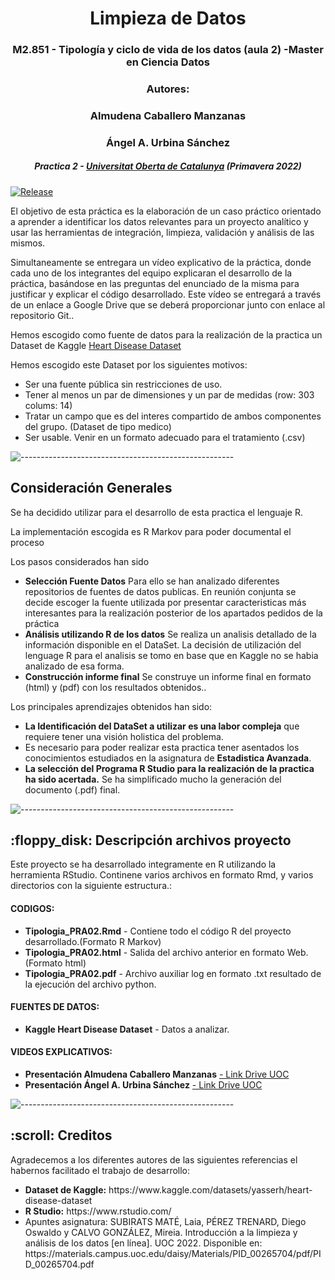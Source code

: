 
<h1 align="center"> Limpieza de Datos </h1>
<h3 align="center"> M2.851 - Tipología y ciclo de vida de los datos (aula 2) -Master en Ciencia Datos </h3>
<h3 align="center"> Autores: </h3>
<h3 align="center"> Almudena Caballero Manzanas </h3>
<h3 align="center"> Ángel A. Urbina Sánchez </h3>
<h5 align="center"> Practica 2 - <a href="https://www.uoc.edu/">Universitat Oberta de Catalunya</a> (Primavera 2022) </h5>

[![Release](https://img.shields.io/github/release/vhesener/Closures.svg?style=plastic&colorB=68B7EB)]()

<p>El objetivo de esta práctica es la elaboración de un caso práctico orientado a aprender a identificar los datos
relevantes para un proyecto analítico y usar las herramientas de integración, limpieza, validación y análisis de las mismos.</p>
<p>Simultaneamente se entregara un vídeo explicativo de la práctica, donde cada uno de los integrantes del 
equipo explicaran el desarrollo de la práctica, basándose en las preguntas del enunciado de la misma para justificar y explicar el código desarrollado. Este vídeo se entregará a través de un enlace a Google Drive que se deberá proporcionar junto con enlace al repositorio Git.</b>.</p>

<p> Hemos escogido como fuente de datos para la realización de la practica  un Dataset de Kaggle <a href= https://www.kaggle.com/datasets/yasserh/heart-disease-dataset > Heart Disease Dataset </a> </p>

<p>Hemos escogido este Dataset por los siguientes motivos:</p>
<ul>
    <li> Ser una fuente pública sin restricciones de uso.</li>
    <li> Tener al menos un par de dimensiones y un par de medidas (row: 303  colums: 14) </li>
    <li> Tratar un campo que es del interes compartido de ambos componentes del grupo. (Dataset de tipo medico)</li>
    <li> Ser usable. Venir en un formato adecuado para el tratamiento (.csv)</li>
</ul>

![-----------------------------------------------------](https://raw.githubusercontent.com/andreasbm/readme/master/assets/lines/rainbow.png)

<h2> Consideración Generales</h2>
<p> Se ha decidido utilizar para el desarrollo de esta practica el lenguaje R.</p>
<p> La implementación escogida es R Markov para poder documental el proceso</p>
<p> Los pasos considerados han sido</p>
<ul>
    <li><b>Selección Fuente Datos</b> Para ello se han analizado diferentes repositorios de fuentes de datos publicas. En reunión conjunta se decide escoger la fuente utilizada por presentar caracteristicas más interesantes para la realización posterior de los apartados pedidos de la práctica</li>
    <li><b>Análisis utilizando R de los datos</b> Se realiza un analisis detallado de la información disponible en el DataSet. La decisión de utilización del lenguage R para el analisis se tomo en base que en Kaggle no se habia analizado de esa forma.</li>
    <li><b>Construcción informe final</b> Se construye un informe final en formato (html) y (pdf) con los resultados obtenidos..</li>
</ul>

<p> Los principales aprendizajes obtenidos han sido:</p>
<ul>
    <li><b>La Identificación del DataSet a utilizar es una labor compleja</b> que requiere tener una visión holistica del problema.</li>
    <li>Es necesario para poder realizar esta practica tener asentados los conocimientos estudiados en la asignatura de <b>Estadistica Avanzada</b>.</li>
    <li><b>La selección del Programa R Studio para la realización de la practica ha sido acertada.</b> Se ha simplificado mucho la generación del documento (.pdf) final.</li>
</ul>

![-----------------------------------------------------](https://raw.githubusercontent.com/andreasbm/readme/master/assets/lines/rainbow.png)

<h2> :floppy_disk: Descripción archivos proyecto</h2>

<p>Este proyecto se ha desarrollado integramente en R utilizando la herramienta RStudio. Continene varios archivos en formato Rmd, y varios directorios con la siguiente estructura.:</p>
<h4>CODIGOS:</h4>
<ul>
  <li><b>Tipologia_PRA02.Rmd</b> - Contiene todo el código R del proyecto desarrollado.(Formato R Markov)</li>
  <li><b>Tipologia_PRA02.html</b> - Salida del archivo anterior en formato Web. (Formato html)</li>
  <li><b>Tipologia_PRA02.pdf</b> - Archivo auxiliar log en formato .txt resultado de la ejecución del archivo python.</li>
</ul>

<h4>FUENTES DE DATOS:</h4>
<ul>
  <li><b>Kaggle Heart Disease Dataset</b> - Datos a analizar.</li>


</ul>



<h4>VIDEOS EXPLICATIVOS:</h4>
<ul>
  <li><b>Presentación Almudena Caballero Manzanas</b> <a href= https://drive.google.com/file/d/1yzYDhucSoljTRzljLoGkDkt15mEl1Q5v/view?usp=sharing >  - Link Drive UOC</li></a> 
  <li><b>Presentación Ángel A. Urbina Sánchez</b> <a href= https://drive.google.com/file/d/1Da2KcpkXvfB_MXrfnwwuIWv0LuGIu-rn/view?usp=sharing > - Link Drive UOC</a> </li>
</ul>

![-----------------------------------------------------](https://raw.githubusercontent.com/andreasbm/readme/master/assets/lines/rainbow.png)

<!-- CREDITS -->
<h2 id="credits"> :scroll: Creditos</h2>

Agradecemos a los diferentes autores de las siguientes referencias el habernos facilitado el trabajo de desarrollo:

<ul>
  <li><b>Dataset de Kaggle:</b> https://www.kaggle.com/datasets/yasserh/heart-disease-dataset</li>
  <li><b>R Studio:</b> https://www.rstudio.com/</li>
  <li>Apuntes asignatura:</b> SUBIRATS MATÉ, Laia, PÉREZ TRENARD, Diego Oswaldo y CALVO GONZÁLEZ, Mireia. Introducción a la limpieza y análisis de los datos [en línea]. UOC 2022. Disponible en: https://materials.campus.uoc.edu/daisy/Materials/PID_00265704/pdf/PID_00265704.pdf</li>
</ul>

